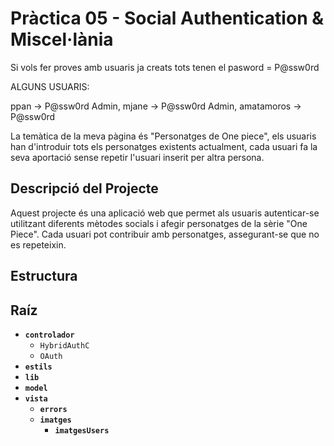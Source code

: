 <!-- Alba Matamoros Morales -->
# Pràctica 05 - Social Authentication & Miscel·lània
Si vols fer proves amb usuaris ja creats tots tenen el pasword = P@ssw0rd

ALGUNS USUARIS:

ppan -> P@ssw0rd
Admin, mjane -> P@ssw0rd
Admin, amatamoros -> P@ssw0rd

La temàtica de la meva pàgina és "Personatges de One piece", els usuaris han d'introduir tots els personatges existents actualment, cada usuari fa la seva aportació sense repetir l'usuari inserit per altra persona.

## Descripció del Projecte

Aquest projecte és una aplicació web que permet als usuaris autenticar-se utilitzant diferents mètodes socials i afegir personatges de la sèrie "One Piece". Cada usuari pot contribuir amb personatges, assegurant-se que no es repeteixin.

## Estructura

## Raíz
- **`controlador`**
  - `HybridAuthC`
  - `OAuth`
- **`estils`**
- **`lib`**
- **`model`**
- **`vista`**
  - **`errors`**
  - **`imatges`**
    - **`imatgesUsers`**

